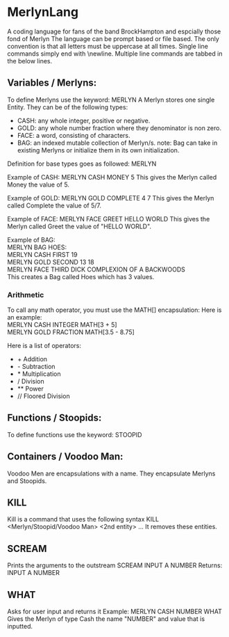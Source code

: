 # MerlynLang
A coding language for fans of the band BrockHampton and espcially those fond of Merlyn
The language can be prompt based or file based.
The only convention is that all letters must be uppercase at all times.
Single line commands simply end with \newline.
Multiple line commands are tabbed in the below lines.

## Variables / Merlyns:
To define Merlyns use the keyword: MERLYN
A Merlyn stores one single Entity.
They can be of the following types:
* CASH: any whole integer, positive or negative.
* GOLD: any whole number fraction where they denominator is non zero.
* FACE: a word, consisting of characters.
* BAG: an indexed mutable collection of Merlyn/s.
note: Bag can take in existing Merlyns or initialize them in its own initialization.

Definition for base types goes as followed:
MERLYN <TYPE> <NAME> <VALUE>

Example of CASH:
MERLYN CASH MONEY 5
This gives the Merlyn called Money the value of 5.

Example of GOLD:
MERLYN GOLD COMPLETE 4 7
This gives the Merlyn called Complete the value of 5/7.

Example of FACE:
MERLYN FACE GREET HELLO WORLD
This gives the Merlyn called Greet the value of "HELLO WORLD".

Example of BAG:  
MERLYN BAG HOES:  
    MERLYN CASH FIRST 19  
    MERLYN GOLD SECOND 13 18  
    MERLYN FACE THIRD DICK COMPLEXION OF A BACKWOODS  
This creates a Bag called Hoes which has 3 values.

### Arithmetic
To call any math operator, you must use the MATH[] encapsulation:
Here is an example:  
MERLYN CASH INTEGER MATH[3 + 5]  
MERLYN GOLD FRACTION MATH[3.5 - 8.75]

Here is a list of operators:
* \+ Addition
* \- Subtraction
* \* Multiplication
* / Division
* \** Power
* // Floored Division

## Functions / Stoopids:
To define functions use the keyword: STOOPID

## Containers / Voodoo Man:
Voodoo Men are encapsulations with a name. They encapsulate Merlyns and Stoopids.

## KILL
Kill is a command that uses the following syntax
KILL <Merlyn/Stoopid/Voodoo Man> <2nd entity> ...
It removes these entities.

## SCREAM
Prints the arguments to the outstream
SCREAM INPUT A NUMBER
Returns: INPUT A NUMBER

## WHAT
Asks for user input and returns it
Example:
MERLYN CASH NUMBER WHAT
Gives the Merlyn of type Cash the name "NUMBER" and value that is inputted.